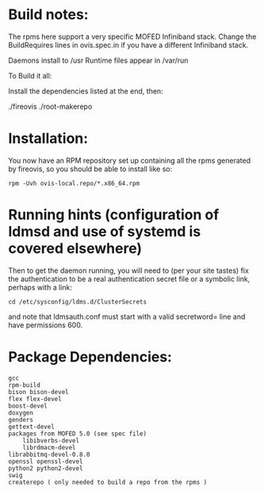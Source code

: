 # Build notes:

The rpms here support a very specific MOFED Infiniband stack. Change the 
BuildRequires lines in ovis.spec.in if you have a different Infiniband stack.

Daemons install to /usr
Runtime files appear in /var/run

To Build it all:

Install the dependencies listed at the end, then:

./fireovis
./root-makerepo

# Installation:

You now have an RPM repository set up containing all the rpms 
generated by fireovis, so you should be able to install like so:

```
rpm -Uvh ovis-local.repo/*.x86_64.rpm
```

# Running hints (configuration of ldmsd and use of systemd is covered elsewhere)
Then to get the daemon running, you will need to (per your site tastes) fix the authentication 
to be a real authentication secret file or a symbolic link, perhaps with a link:
```
cd /etc/sysconfig/ldms.d/ClusterSecrets
```
and note that ldmsauth.conf must start with a valid secretword= line and have permissions 600.


# Package Dependencies:
	gcc
	rpm-build
	bison bison-devel
	flex flex-devel
	boost-devel
	doxygen
	genders
	gettext-devel
	packages from MOFED 5.0 (see spec file)
		libibverbs-devel
		librdmacm-devel
	librabbitmq-devel-0.8.0
	openssl openssl-devel
	python2 python2-devel
	swig
	createrepo ( only needed to build a repo from the rpms )
